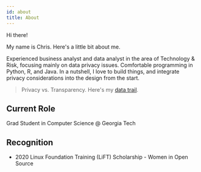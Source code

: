 ```yaml
---
id: about
title: About
---
```


Hi there!

My name is Chris. Here's a little bit about me.

Experienced business analyst and data analyst in the area of Technology & Risk, focusing mainly on data privacy issues. Comfortable programming in Python, R, and Java. In a nutshell, I love to build things, and integrate privacy considerations into the design from the start. 

> Privacy vs. Transparency. Here's my [data trail](https://api.github.com/users/mplspunk/events/public).

## Current Role

Grad Student in Computer Science @ Georgia Tech

## Recognition

- 2020 Linux Foundation Training (LiFT) Scholarship - Women in Open Source
